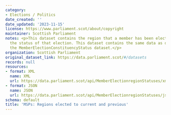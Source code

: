 ```yaml
---
category:
- Elections / Politics
date_created: ''
date_updated: '2023-11-15'
license: https://www.parliament.scot/about/copyright
maintainer: Scottish Parliament
notes: <p>This dataset contains the region that a member has been elected for, and
  the status of that election. This dataset contains the same data as described under
  the MemberElectionConstituencyStatus dataset.</p>
organization: Scottish Parliament
original_dataset_link: https://data.parliament.scot/#/datasets
records: null
resources:
- format: XML
  name: XML
  url: https://data.parliament.scot/api/MemberElectionregionStatuses/xml
- format: JSON
  name: JSON
  url: https://data.parliament.scot/api/MemberElectionregionStatuses/json
schema: default
title: 'MSPs: Regions elected to current and previous'
---
```

